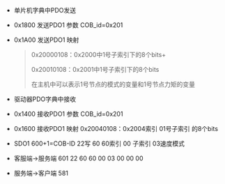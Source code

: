 - 单片机字典中PDO发送

- 0x1800 发送PDO1 参数 COB_id=0x201

- 0x1A00 发送PDO1 映射
  
  > 0x20000108：0x2000中1号子索引下的8个bits+  
  > 
  > 0x20010108：0x2001中1号子索引下的8个bits  
  > 
  > 在主机中可以表示1号节点的模式的变量和1号节点力矩的变量

- 驱动器PDO字典中接收

- 0x1400 接收PDO1 参数 COB_id=0x201

- 0x1600 接收PDO1 映射 0x20040108：0x2004索引 01号子索引 的8个bits

- SDO1   600+1=COB-ID 22写 60 60索引 00 子索引 03速度模式

- 客服端->服务端 601 22 60 60 00 03 00 00 00

- 服务端->客户端 581 
